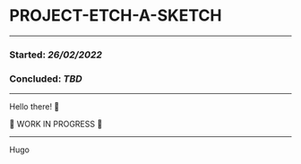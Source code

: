 PROJECT-ETCH-A-SKETCH
===========================
- - - -
### Started: _26/02/2022_ ###
### Concluded: _TBD_ ###
- - - -
Hello there! 👋

🚧 WORK IN PROGRESS 🚧

- - - -
Hugo
